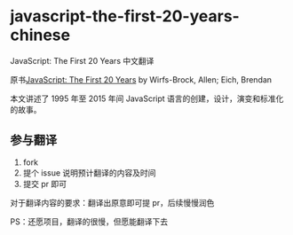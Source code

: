 # javascript-the-first-20-years-chinese

JavaScript: The First 20 Years 中文翻译

原书[JavaScript: The First 20 Years](https://zenodo.org/record/3710954#.Xo7WP1MzbUI) by Wirfs-Brock, Allen; Eich, Brendan

本文讲述了 1995 年至 2015 年间 JavaScript 语言的创建，设计，演变和标准化的故事。

## 参与翻译

1. fork
2. 提个 issue 说明预计翻译的内容及时间
3. 提交 pr 即可

对于翻译内容的要求：翻译出原意即可提 pr，后续慢慢润色

PS：还愿项目，翻译的很慢，但愿能翻译下去

